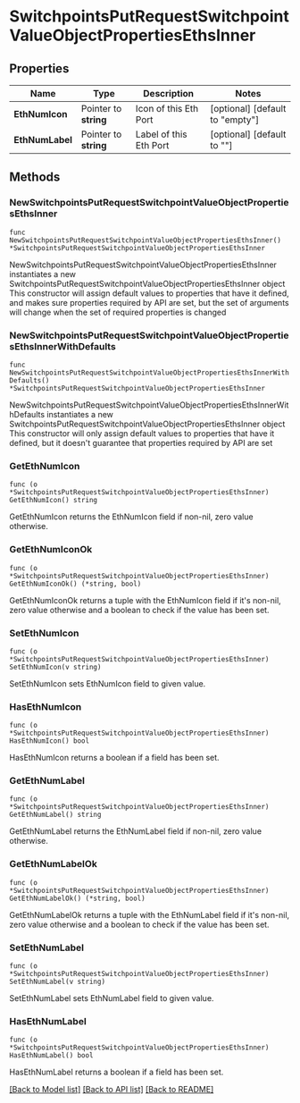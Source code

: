 # SwitchpointsPutRequestSwitchpointValueObjectPropertiesEthsInner

## Properties

Name | Type | Description | Notes
------------ | ------------- | ------------- | -------------
**EthNumIcon** | Pointer to **string** | Icon of this Eth Port | [optional] [default to "empty"]
**EthNumLabel** | Pointer to **string** | Label of this Eth Port | [optional] [default to ""]

## Methods

### NewSwitchpointsPutRequestSwitchpointValueObjectPropertiesEthsInner

`func NewSwitchpointsPutRequestSwitchpointValueObjectPropertiesEthsInner() *SwitchpointsPutRequestSwitchpointValueObjectPropertiesEthsInner`

NewSwitchpointsPutRequestSwitchpointValueObjectPropertiesEthsInner instantiates a new SwitchpointsPutRequestSwitchpointValueObjectPropertiesEthsInner object
This constructor will assign default values to properties that have it defined,
and makes sure properties required by API are set, but the set of arguments
will change when the set of required properties is changed

### NewSwitchpointsPutRequestSwitchpointValueObjectPropertiesEthsInnerWithDefaults

`func NewSwitchpointsPutRequestSwitchpointValueObjectPropertiesEthsInnerWithDefaults() *SwitchpointsPutRequestSwitchpointValueObjectPropertiesEthsInner`

NewSwitchpointsPutRequestSwitchpointValueObjectPropertiesEthsInnerWithDefaults instantiates a new SwitchpointsPutRequestSwitchpointValueObjectPropertiesEthsInner object
This constructor will only assign default values to properties that have it defined,
but it doesn't guarantee that properties required by API are set

### GetEthNumIcon

`func (o *SwitchpointsPutRequestSwitchpointValueObjectPropertiesEthsInner) GetEthNumIcon() string`

GetEthNumIcon returns the EthNumIcon field if non-nil, zero value otherwise.

### GetEthNumIconOk

`func (o *SwitchpointsPutRequestSwitchpointValueObjectPropertiesEthsInner) GetEthNumIconOk() (*string, bool)`

GetEthNumIconOk returns a tuple with the EthNumIcon field if it's non-nil, zero value otherwise
and a boolean to check if the value has been set.

### SetEthNumIcon

`func (o *SwitchpointsPutRequestSwitchpointValueObjectPropertiesEthsInner) SetEthNumIcon(v string)`

SetEthNumIcon sets EthNumIcon field to given value.

### HasEthNumIcon

`func (o *SwitchpointsPutRequestSwitchpointValueObjectPropertiesEthsInner) HasEthNumIcon() bool`

HasEthNumIcon returns a boolean if a field has been set.

### GetEthNumLabel

`func (o *SwitchpointsPutRequestSwitchpointValueObjectPropertiesEthsInner) GetEthNumLabel() string`

GetEthNumLabel returns the EthNumLabel field if non-nil, zero value otherwise.

### GetEthNumLabelOk

`func (o *SwitchpointsPutRequestSwitchpointValueObjectPropertiesEthsInner) GetEthNumLabelOk() (*string, bool)`

GetEthNumLabelOk returns a tuple with the EthNumLabel field if it's non-nil, zero value otherwise
and a boolean to check if the value has been set.

### SetEthNumLabel

`func (o *SwitchpointsPutRequestSwitchpointValueObjectPropertiesEthsInner) SetEthNumLabel(v string)`

SetEthNumLabel sets EthNumLabel field to given value.

### HasEthNumLabel

`func (o *SwitchpointsPutRequestSwitchpointValueObjectPropertiesEthsInner) HasEthNumLabel() bool`

HasEthNumLabel returns a boolean if a field has been set.


[[Back to Model list]](../README.md#documentation-for-models) [[Back to API list]](../README.md#documentation-for-api-endpoints) [[Back to README]](../README.md)


